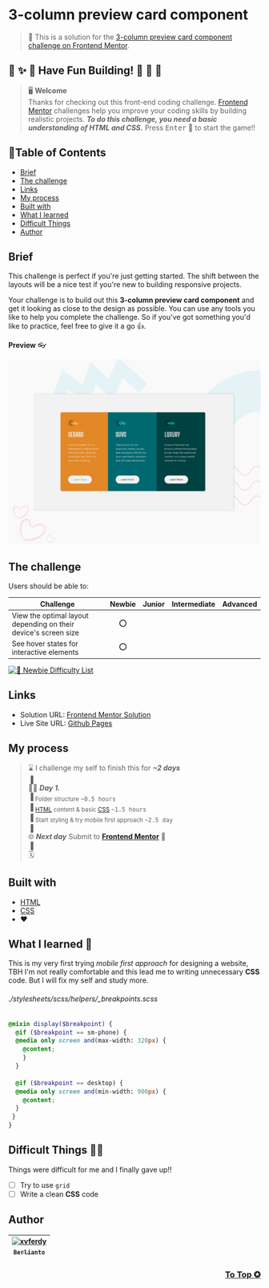 # 3-column preview card component

> 🔖 This is a solution for the [3-column preview card component challenge on Frontend Mentor](https://www.frontendmentor.io/challenges/3column-preview-card-component-pH92eAR2-).

## 🌈 ✨ 🎉 Have Fun Building! 🚀 🎊 🎈
> 🖥️ **Welcome** <br>
> Thanks for checking out this front-end coding challenge.
[Frontend Mentor](https://www.frontendmentor.io) challenges help you improve your coding skills by building realistic projects.
***To do this challenge, you need a basic understanding of HTML and CSS.*** Press <kbd>Enter</kbd> 🚀 to start the game!!

## 📍Table of Contents
- [Brief](#brief)
- [The challenge](#the-challenge)
- [Links](#links)
- [My process](#my-process)
- [Built with](#built-with)
- [What I learned](#what-i-learned-)
- [Difficult Things](#difficult-things-)
- [Author](#author)

## Brief
This challenge is perfect if you're just getting started. The shift between the layouts will be a nice test if you're new to building responsive projects.

Your challenge is to build out this **3-column preview card component** and get it looking as close to the design as possible. You can use any tools you like to help you complete the challenge. So if you've got something you'd like to practice, feel free to give it a go 👍.

**Preview** :eyeglasses:

![Design preview for the 3-column preview card component coding challenge](./design/overview.png)

## The challenge 
Users should be able to:
  
| Challenge | Newbie | Junior | Intermediate | Advanced |
| --- | :---: | :---: | :---: | :---: |
| View the optimal layout depending on their device's screen size | ⭕ |  |  |  |
| See hover states for interactive elements | ⭕ |  |  |  |

[![🐬 Newbie Difficulty List](https://img.shields.io/badge/Difficulty-Newbie-3F54A3?style=for-the-badge&logo=frontendmentor "Newbie Difficulty")](https://www.frontendmentor.io/challenges?difficulties=1)

## Links
- Solution URL: [Frontend Mentor Solution](https://www.frontendmentor.io/solutions/preview-card-component-3-column-html-sass-ayc3z8SZO)
- Live Site URL: [Github Pages](https://xvferdy.github.io/fem-3-column-preview-card-component/)

## My process
> ⌛ I challenge my self to finish this for ***~2 days*** <br>
> ▐ <br>
> 🧑‍💻 ***Day 1.*** <br>
> ▐ <sub>Folder structure <kbd>~0.5 hours</kbd></sub> <br>
> ▐ <sub>[HTML](https://developer.mozilla.org/en-US/docs/Web/HTML) content & basic [CSS](https://developer.mozilla.org/en-US/docs/Web/CSS) <kbd>~1.5 hours</kbd></sub> <br>
> ▐ <sub>Start styling & try mobile first approach <kbd>~2.5 day</kbd></sub> <br>
> ▐ <br>
> 🌐 ***Next day*** Submit to [**Frontend Mentor**](https://www.frontendmentor.io/solutions/preview-card-component-3-column-html-sass-ayc3z8SZO "Solution") 🚩 <br>
> ▐ <br>
> 🗓️ 

## Built with
- [HTML](https://developer.mozilla.org/en-US/docs/Web/HTML "developer.mozilla")
- [CSS](https://www.w3.org/Style/CSS/Overview.en.html "W3C")
- ❤️

## What I learned 🥳
This is my very first trying _mobile first approach_ for designing a website, TBH I'm not really comfortable and this lead me to writing unnecessary **CSS** code. But I will fix my self and study more.

###### ./stylesheets/scss/helpers/\_breakpoints.scss
```scss
@mixin display($breakpoint) {
  @if ($breakpoint == sm-phone) {
  @media only screen and(max-width: 320px) {
    @content;
    }
  }

  @if ($breakpoint == desktop) {
  @media only screen and(min-width: 900px) {
    @content;
  }
 }
}
```

## Difficult Things 😵‍💫
Things were difficult for me and I finally gave up‼️
- [ ] Try to use `grid`
- [ ] Write a clean **CSS** code

## Author
| [<img src="https://avatars.githubusercontent.com/u/47988956?v=4" alt="xvferdy" width="100px"/><br><sub><samp>Berlianto</samp></sub>](https://github.com/xvferdy)  |
|:---:|

<h3 align="right">
      <a href="#readme">To Top ✪</a>
</h3>
